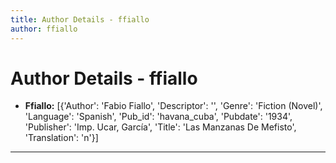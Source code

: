 ```yaml
---
title: Author Details - ffiallo
author: ffiallo
---
```


# Author Details - ffiallo

<ul>
    <li><strong>Ffiallo:</strong> [{'Author': 'Fabio Fiallo', 'Descriptor': '', 'Genre': 'Fiction (Novel)', 'Language': 'Spanish', 'Pub_id': 'havana_cuba', 'Pubdate': '1934', 'Publisher': 'Imp. Ucar, García', 'Title': 'Las Manzanas De Mefisto', 'Translation': 'n'}]</li>
</ul>
<hr>